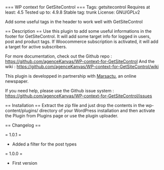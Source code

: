 === WP context for GetSiteControl ===
Tags: getsitecontrol
Requires at least: 4.5
Tested up to: 4.9.8
Stable tag: trunk
License: GNU/GPLv2

Add some useful tags in the header to work well with GetSiteControl

== Description ==
Use this plugin to add some useful informations in the footer for GetSiteControl.
It will add some target info for logged in users, post and product tags.
If Woocommerce subscription is activated, it will add a target for active subscribers.

For more documentation, check out the Github repo : https://github.com/agenceKanvas/WP-context-for-GetSiteControl
And the wiki : https://github.com/agenceKanvas/WP-context-for-GetSiteControl/wiki

This plugin is developped in partnership with [Marsactu](https://marsactu.fr), an online newspaper.

If you need help, please use the Github issue system : https://github.com/agenceKanvas/WP-context-for-GetSiteControl/issues

== Installation ==
Extract the zip file and just drop the contents in the wp-content/plugins/ directory of your WordPress installation and then activate the Plugin from Plugins page or use the plugin uploader.

== Changelog ==

= 1.0.1 =

* Added a filter for the post types
 
= 1.0.0 =
* First version